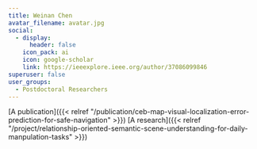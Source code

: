 ```yaml
---
title: Weinan Chen
avatar_filename: avatar.jpg
social:
  - display:
      header: false
    icon_pack: ai
    icon: google-scholar
    link: https://ieeexplore.ieee.org/author/37086099846
superuser: false
user_groups:
  - Postdoctoral Researchers
---
```


[A publication]({{< relref "/publication/ceb-map-visual-localization-error-prediction-for-safe-navigation" >}})
[A research]({{< relref "/project/relationship-oriented-semantic-scene-understanding-for-daily-manpulation-tasks" >}})